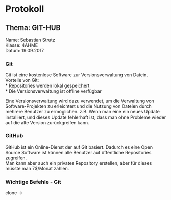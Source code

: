 # Protokoll
## Thema: GIT-HUB
 Name:   Sebastian Strutz  
 Klasse: 4AHME  
 Datum: 19.09.2017  
 ### Git
 Git ist eine kostenlose Software zur Versionsverwaltung von Datein.  
 Vorteile von Git:   
        * Repositories werden lokal gespeichert  
        * Die Versionsverwaltung ist offline verfügbar  
        
Eine Versionsverwaltung wird dazu verwendet, um die Verwaltung von Software-Projekten zu erleichtert und die Nutzung von Dateien durch mehrere Benutzer zu ermöglichen. z.B. Wenn man eine ein neues Update installiert, und dieses Update fehlerhaft ist, dass man ohne Probleme wieder auf die alte Version zurückgreifen kann.
 
 ### GitHub
 GitHub ist ein Online-Dienst der auf Git basiert.
 Dadurch es eine Open Source Software ist können alle Benutzer auf öffentliche Repositories zugreifen.    
 Man kann aber auch ein privates Repository erstellen, aber für dieses müsste man 7$/Monat zahlen.
 
### Wichtige Befehle - Git
clone -> 

